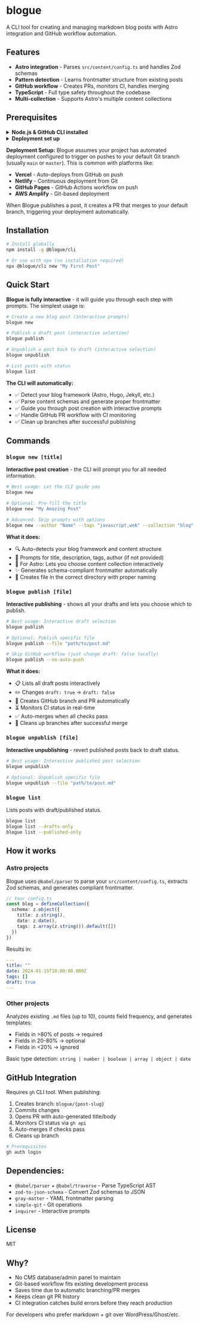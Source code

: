 # blogue

A CLI tool for creating and managing markdown blog posts with Astro integration and GitHub workflow automation.

## Features

- **Astro integration** - Parses `src/content/config.ts` and handles Zod schemas
- **Pattern detection** - Learns frontmatter structure from existing posts
- **GitHub workflow** - Creates PRs, monitors CI, handles merging
- **TypeScript** - Full type safety throughout the codebase
- **Multi-collection** - Supports Astro's multiple content collections

## Prerequisites

<details>
<summary>
  <strong>Node.js & GitHub CLI installed</strong>
</summary>

**Node.js** (includes npm):
Download from: https://nodejs.org
Or use package managers:

```bash
macOS: brew install node
Windows: winget install OpenJS.NodeJS
Linux: sudo apt install nodejs npm
```

**GitHub CLI** for publishing functionality:

```bash
# macOS
brew install gh

# Windows
winget install --id GitHub.cli

# Linux (Ubuntu/Debian)
sudo apt update
sudo apt install gh

# Other platforms: https://cli.github.com/
```

**Authenticate GitHub CLI:**
```bash
gh auth login
# Follow the interactive prompts to authenticate
```
</details>

<details>
<summary>
  <strong>Deployment set up</strong>
</summary>

Blogue assumes your project has automated deployment configured to trigger on pushes to your default Git branch (usually `main` or `master`). This is common with platforms like:
- **Vercel** - Auto-deploys from GitHub on push
- **Netlify** - Continuous deployment from Git
- **GitHub Pages** - GitHub Actions workflow on push
- **AWS Amplify** - Git-based deployment

When Blogue publishes a post, it creates a PR that merges to your default branch, triggering your deployment automatically.
</details>

**Deployment Setup:**
Blogue assumes your project has automated deployment configured to trigger on pushes to your default Git branch (usually `main` or `master`). This is common with platforms like:
- **Vercel** - Auto-deploys from GitHub on push
- **Netlify** - Continuous deployment from Git
- **GitHub Pages** - GitHub Actions workflow on push
- **AWS Amplify** - Git-based deployment

When Blogue publishes a post, it creates a PR that merges to your default branch, triggering your deployment automatically.

</details>

## Installation

```bash
# Install globally
npm install -g @blogue/cli

# Or use with npx (no installation required)
npx @blogue/cli new "My First Post"
```

## Quick Start

**Blogue is fully interactive** - it will guide you through each step with prompts. The simplest usage is:

```bash
# Create a new blog post (interactive prompts)
blogue new

# Publish a draft post (interactive selection)
blogue publish

# Unpublish a post back to draft (interactive selection)  
blogue unpublish

# List posts with status
blogue list
```

**The CLI will automatically:**
- ✅ Detect your blog framework (Astro, Hugo, Jekyll, etc.)
- ✅ Parse content schemas and generate proper frontmatter
- ✅ Guide you through post creation with interactive prompts
- ✅ Handle GitHub PR workflow with CI monitoring
- ✅ Clean up branches after successful publishing

## Commands

### `blogue new [title]`

**Interactive post creation** - the CLI will prompt you for all needed information.

```bash
# Best usage: Let the CLI guide you
blogue new

# Optional: Pre-fill the title
blogue new "My Amazing Post"

# Advanced: Skip prompts with options
blogue new --author "Name" --tags "javascript,web" --collection "blog"
```

**What it does:**
- 🔍 Auto-detects your blog framework and content structure
- 📝 Prompts for title, description, tags, author (if not provided)
- 🎯 For Astro: Lets you choose content collection interactively  
- ✨ Generates schema-compliant frontmatter automatically
- 📁 Creates file in the correct directory with proper naming

### `blogue publish [file]`

**Interactive publishing** - shows all your drafts and lets you choose which to publish.

```bash
# Best usage: Interactive draft selection
blogue publish

# Optional: Publish specific file
blogue publish --file "path/to/post.md"

# Skip GitHub workflow (just change draft: false locally)
blogue publish --no-auto-push
```

**What it does:**
- 📋 Lists all draft posts interactively
- ✏️ Changes `draft: true` → `draft: false`
- 🌿 Creates GitHub branch and PR automatically  
- ⏳ Monitors CI status in real-time
- ✅ Auto-merges when all checks pass
- 🧹 Cleans up branches after successful merge

### `blogue unpublish [file]`

**Interactive unpublishing** - revert published posts back to draft status.

```bash  
# Best usage: Interactive published post selection
blogue unpublish

# Optional: Unpublish specific file
blogue unpublish --file "path/to/post.md"
```

### `blogue list`

Lists posts with draft/published status.

```bash
blogue list
blogue list --drafts-only
blogue list --published-only
```

## How it works

### Astro projects
Blogue uses `@babel/parser` to parse your `src/content/config.ts`, extracts Zod schemas, and generates compliant frontmatter.

```typescript
// Your config.ts
const blog = defineCollection({
  schema: z.object({
    title: z.string(),
    date: z.date(),
    tags: z.array(z.string()).default([])
  })
})
```

Results in:
```yaml
---
title: ""
date: 2024-01-15T10:00:00.000Z  
tags: []
draft: true
---
```

### Other projects
Analyzes existing `.md` files (up to 10), counts field frequency, and generates templates:
- Fields in >80% of posts → required
- Fields in 20-80% → optional  
- Fields in <20% → ignored

Basic type detection: `string | number | boolean | array | object | date`

## GitHub Integration

Requires `gh` CLI tool. When publishing:

1. Creates branch: `blogue/{post-slug}`
2. Commits changes
3. Opens PR with auto-generated title/body
4. Monitors CI status via `gh api`  
5. Auto-merges if checks pass
6. Cleans up branch

```bash
# Prerequisites
gh auth login
```


## Dependencies:
- `@babel/parser` + `@babel/traverse` - Parse TypeScript AST
- `zod-to-json-schema` - Convert Zod schemas to JSON
- `gray-matter` - YAML frontmatter parsing
- `simple-git` - Git operations
- `inquirer` - Interactive prompts

## License

MIT

## Why?

- No CMS database/admin panel to maintain
- Git-based workflow fits existing development process  
- Saves time due to automatic branching/PR merges
- Keeps clean git PR history
- CI integration catches build errors before they reach production

For developers who prefer markdown + git over WordPress/Ghost/etc.
